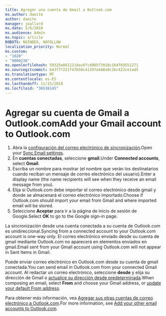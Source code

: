 ```yaml
---
title: Agregar una cuenta de Gmail a Outlook.com
ms.author: daeite
author: daeite
manager: joallard
ms.date: 5/6/2019
ms.audience: Admin
ms.topic: article
ROBOTS: NOINDEX, NOFOLLOW
localization_priority: Normal
ms.custom:
- "1820"
- "9000236"
ms.openlocfilehash: 59325a0d1221dac6fcd905f3918c164f69551271
ms.sourcegitcommit: b43f77221f47b50c41197a448a9c26c423ce1ad5
ms.translationtype: MT
ms.contentlocale: es-ES
ms.lasthandoff: 11/15/2019
ms.locfileid: "36538145"
---
```

# <a name="add-your-gmail-account-to-outlookcom"></a><span data-ttu-id="e4c37-102">Agregar su cuenta de Gmail a Outlook.com</span><span class="sxs-lookup"><span data-stu-id="e4c37-102">Add your Gmail account to Outlook.com</span></span>

1. <span data-ttu-id="e4c37-103">Abra la [configuración del correo electrónico de sincronización](https://go.microsoft.com/fwlink/?linkid=875264).</span><span class="sxs-lookup"><span data-stu-id="e4c37-103">Open your [Sync Email settings](https://go.microsoft.com/fwlink/?linkid=875264).</span></span>
2. <span data-ttu-id="e4c37-104">En **cuentas conectadas**, seleccione **gmail**.</span><span class="sxs-lookup"><span data-stu-id="e4c37-104">Under **Connected accounts**, select **Gmail**.</span></span>
3. <span data-ttu-id="e4c37-105">Escriba un nombre para mostrar (el nombre que verán los destinatarios cuando reciban un mensaje de correo electrónico del usuario).</span><span class="sxs-lookup"><span data-stu-id="e4c37-105">Enter a display name (the name recipients will see when they receive an email message from you).</span></span>
4. <span data-ttu-id="e4c37-106">Elija si Outlook.com debe importar el correo electrónico desde gmail y donde se almacenará el correo electrónico importado.</span><span class="sxs-lookup"><span data-stu-id="e4c37-106">Choose if Outlook.com should import your email from Gmail and where imported email will be stored.</span></span>
5. <span data-ttu-id="e4c37-107">Seleccione **Aceptar** para ir a la página de inicio de sesión de Google.</span><span class="sxs-lookup"><span data-stu-id="e4c37-107">Select **OK** to go to the Google sign-in page.</span></span>

<span data-ttu-id="e4c37-108">La sincronización desde una cuenta conectada a su cuenta de Outlook.com es unidireccional.</span><span class="sxs-lookup"><span data-stu-id="e4c37-108">Syncing from a connected account to your Outlook.com account is one-way only.</span></span> <span data-ttu-id="e4c37-109">El correo electrónico enviado desde su cuenta de gmail mediante Outlook.com no aparecerá en elementos enviados en gmail.</span><span class="sxs-lookup"><span data-stu-id="e4c37-109">Email sent from your Gmail account using Outlook.com will not appear in Sent Items in Gmail.</span></span>

<span data-ttu-id="e4c37-110">Puede enviar correo electrónico en Outlook.com desde su cuenta de gmail conectada.</span><span class="sxs-lookup"><span data-stu-id="e4c37-110">You can send email in Outlook.com from your connected Gmail account.</span></span> <span data-ttu-id="e4c37-111">Al redactar un correo electrónico, seleccione **desde** y elija su dirección de Gmail o [actualice su dirección desde predeterminada](https://go.microsoft.com/fwlink/?linkid=875264).</span><span class="sxs-lookup"><span data-stu-id="e4c37-111">When composing an email, select **From** and choose your Gmail address, or [update your default From address](https://go.microsoft.com/fwlink/?linkid=875264).</span></span>

<span data-ttu-id="e4c37-112">Para obtener más información, vea [Agregar sus otras cuentas de correo electrónico a Outlook.com](https://support.office.com/article/c5224df4-5885-4e79-91ba-523aa743f0ba?wt.mc_id=Office_Outlook_com_Alchemy).</span><span class="sxs-lookup"><span data-stu-id="e4c37-112">For more information, see [Add your other email accounts to Outlook.com](https://support.office.com/article/c5224df4-5885-4e79-91ba-523aa743f0ba?wt.mc_id=Office_Outlook_com_Alchemy).</span></span>